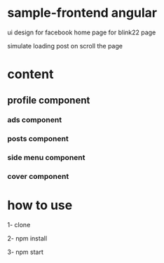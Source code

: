 # sample-frontend angular 

ui design for facebook home page for blink22 page

simulate loading post on scroll the page

# content

## profile component 
### ads component
### posts component
### side menu component
### cover component


# how to use 

1- clone

2- npm install

3- npm start
